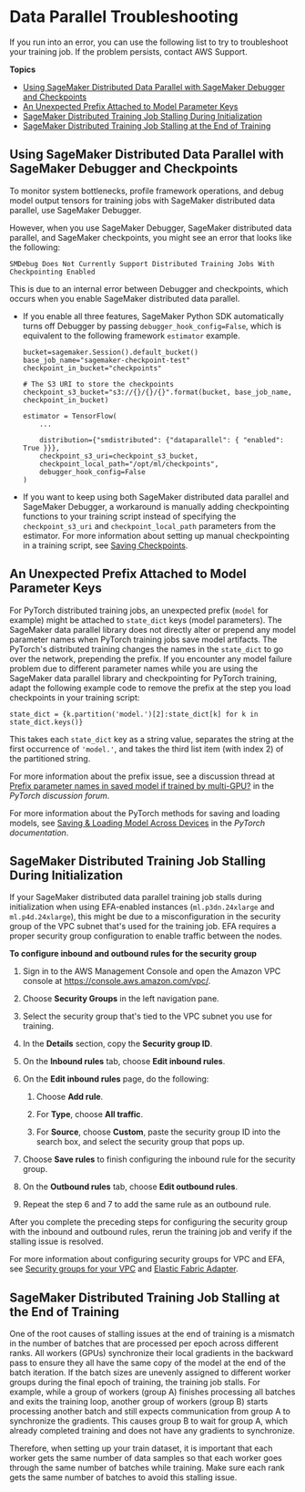 # Data Parallel Troubleshooting<a name="distributed-troubleshooting-data-parallel"></a>

If you run into an error, you can use the following list to try to troubleshoot your training job\. If the problem persists, contact AWS Support\. 

**Topics**
+ [Using SageMaker Distributed Data Parallel with SageMaker Debugger and Checkpoints](#distributed-ts-data-parallel-debugger)
+ [An Unexpected Prefix Attached to Model Parameter Keys](#distributed-ts-data-parallel-pytorch-prefix)
+ [SageMaker Distributed Training Job Stalling During Initialization](#distributed-ts-data-parallel-efa-sg)
+ [SageMaker Distributed Training Job Stalling at the End of Training](#distributed-ts-data-parallel-stall-at-the-end)

## Using SageMaker Distributed Data Parallel with SageMaker Debugger and Checkpoints<a name="distributed-ts-data-parallel-debugger"></a>

To monitor system bottlenecks, profile framework operations, and debug model output tensors for training jobs with SageMaker distributed data parallel, use SageMaker Debugger\. 

However, when you use SageMaker Debugger, SageMaker distributed data parallel, and SageMaker checkpoints, you might see an error that looks like the following: 

```
SMDebug Does Not Currently Support Distributed Training Jobs With Checkpointing Enabled
```

This is due to an internal error between Debugger and checkpoints, which occurs when you enable SageMaker distributed data parallel\. 
+ If you enable all three features, SageMaker Python SDK automatically turns off Debugger by passing `debugger_hook_config=False`, which is equivalent to the following framework `estimator` example\.

  ```
  bucket=sagemaker.Session().default_bucket()
  base_job_name="sagemaker-checkpoint-test"
  checkpoint_in_bucket="checkpoints"
  
  # The S3 URI to store the checkpoints
  checkpoint_s3_bucket="s3://{}/{}/{}".format(bucket, base_job_name, checkpoint_in_bucket)
  
  estimator = TensorFlow(
      ...
      
      distribution={"smdistributed": {"dataparallel": { "enabled": True }}},
      checkpoint_s3_uri=checkpoint_s3_bucket,
      checkpoint_local_path="/opt/ml/checkpoints",
      debugger_hook_config=False
  )
  ```
+ If you want to keep using both SageMaker distributed data parallel and SageMaker Debugger, a workaround is manually adding checkpointing functions to your training script instead of specifying the `checkpoint_s3_uri` and `checkpoint_local_path` parameters from the estimator\. For more information about setting up manual checkpointing in a training script, see [Saving Checkpoints](distributed-troubleshooting-model-parallel.md#distributed-ts-model-parallel-checkpoints)\.

## An Unexpected Prefix Attached to Model Parameter Keys<a name="distributed-ts-data-parallel-pytorch-prefix"></a>

For PyTorch distributed training jobs, an unexpected prefix \(`model` for example\) might be attached to `state_dict` keys \(model parameters\)\. The SageMaker data parallel library does not directly alter or prepend any model parameter names when PyTorch training jobs save model artifacts\. The PyTorch's distributed training changes the names in the `state_dict` to go over the network, prepending the prefix\. If you encounter any model failure problem due to different parameter names while you are using the SageMaker data parallel library and checkpointing for PyTorch training, adapt the following example code to remove the prefix at the step you load checkpoints in your training script:

```
state_dict = {k.partition('model.')[2]:state_dict[k] for k in state_dict.keys()}
```

This takes each `state_dict` key as a string value, separates the string at the first occurrence of `'model.'`, and takes the third list item \(with index 2\) of the partitioned string\.

For more information about the prefix issue, see a discussion thread at [Prefix parameter names in saved model if trained by multi\-GPU?](https://discuss.pytorch.org/t/prefix-parameter-names-in-saved-model-if-trained-by-multi-gpu/494) in the *PyTorch discussion forum*\.

For more information about the PyTorch methods for saving and loading models, see [Saving & Loading Model Across Devices](https://pytorch.org/tutorials/beginner/saving_loading_models.html#saving-loading-model-across-devices) in the *PyTorch documentation*\.

## SageMaker Distributed Training Job Stalling During Initialization<a name="distributed-ts-data-parallel-efa-sg"></a>

If your SageMaker distributed data parallel training job stalls during initialization when using EFA\-enabled instances \(`ml.p3dn.24xlarge` and `ml.p4d.24xlarge`\), this might be due to a misconfiguration in the security group of the VPC subnet that's used for the training job\. EFA requires a proper security group configuration to enable traffic between the nodes\.

**To configure inbound and outbound rules for the security group**

1. Sign in to the AWS Management Console and open the Amazon VPC console at [https://console\.aws\.amazon\.com/vpc/](https://console.aws.amazon.com/vpc/)\.

1. Choose **Security Groups** in the left navigation pane\.

1. Select the security group that's tied to the VPC subnet you use for training\. 

1. In the **Details** section, copy the **Security group ID**\.

1. On the **Inbound rules** tab, choose **Edit inbound rules**\.

1. On the **Edit inbound rules** page, do the following: 

   1. Choose **Add rule**\.

   1. For **Type**, choose **All traffic**\.

   1. For **Source**, choose **Custom**, paste the security group ID into the search box, and select the security group that pops up\.

1. Choose **Save rules** to finish configuring the inbound rule for the security group\.

1. On the **Outbound rules** tab, choose **Edit outbound rules**\.

1. Repeat the step 6 and 7 to add the same rule as an outbound rule\.

After you complete the preceding steps for configuring the security group with the inbound and outbound rules, rerun the training job and verify if the stalling issue is resolved\.

For more information about configuring security groups for VPC and EFA, see [Security groups for your VPC](https://docs.aws.amazon.com/vpc/latest/userguide/VPC_SecurityGroups.html) and [Elastic Fabric Adapter](https://docs.aws.amazon.com/AWSEC2/latest/UserGuide/efa.html)\.

## SageMaker Distributed Training Job Stalling at the End of Training<a name="distributed-ts-data-parallel-stall-at-the-end"></a>

One of the root causes of stalling issues at the end of training is a mismatch in the number of batches that are processed per epoch across different ranks\. All workers \(GPUs\) synchronize their local gradients in the backward pass to ensure they all have the same copy of the model at the end of the batch iteration\. If the batch sizes are unevenly assigned to different worker groups during the final epoch of training, the training job stalls\. For example, while a group of workers \(group A\) finishes processing all batches and exits the training loop, another group of workers \(group B\) starts processing another batch and still expects communication from group A to synchronize the gradients\. This causes group B to wait for group A, which already completed training and does not have any gradients to synchronize\. 

Therefore, when setting up your train dataset, it is important that each worker gets the same number of data samples so that each worker goes through the same number of batches while training\. Make sure each rank gets the same number of batches to avoid this stalling issue\.